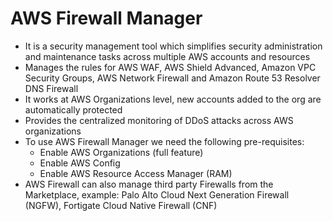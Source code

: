 # AWS Firewall Manager

- It is a security management tool which simplifies security administration and maintenance tasks across multiple AWS accounts and resources
- Manages the rules for AWS WAF, AWS Shield Advanced, Amazon VPC Security Groups, AWS Network Firewall and Amazon Route 53 Resolver DNS Firewall
- It works at AWS Organizations level, new accounts added to the org are automatically protected
- Provides the centralized monitoring of DDoS attacks across AWS organizations
- To use AWS Firewall Manager we need the following pre-requisites:
    - Enable AWS Organizations (full feature)
    - Enable AWS Config
    - Enable AWS Resource Access Manager (RAM)
- AWS Firewall can also manage third party Firewalls from the Marketplace, example: Palo Alto Cloud Next Generation Firewall (NGFW), Fortigate Cloud Native Firewall (CNF)